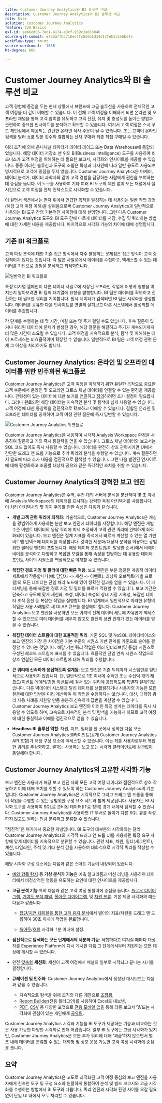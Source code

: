 ```yaml
---
title: Customer Journey Analytics와 BI 솔루션 비교
description: Customer Journey Analytics와 BI 솔루션 비교
role: User
solution: Customer Journey Analytics
feature: CJA Basics
exl-id: ae66cd06-7ec1-4174-a3cf-939c3a66b840
source-git-commit: e7e3affbc710ec4fc8d6b1d14d17feb8c556befc
workflow-type: tm+mt
source-wordcount: '1638'
ht-degree: 66%

---
```


# Customer Journey Analytics와 BI 솔루션 비교

고객 경험에 중점을 두는 현재 상황에서 브랜드에 고급 솔루션을 사용하여 전체적인 고객 여정을 더 깊이 이해할 수 있습니다. 이 전체 고객 여정을 이해하게 되면 온라인 및 오프라인 채널을 통해 고객 참여를 유도하고 고객 전환, 유지 및 충성도를 높이는 방법과 관련하여 중요한 인사이트를 분석하고 확보할 수 있습니다. 여기서 고객 여정은 스시 푸드 체인점에서 제공되는 간단한 온라인 식사 주문이 될 수 있습니다. 또는 고객이 온라인 검색을 딜러 쇼룸 방문 횟수와 결합하는 신차 구매와 최종 직접 구매일 수 있습니다.

여러 조직에 의해 옴니채널 데이터가 데이터 레이크 또는 Data Warehouse에 통합되었습니다. 해당 데이터 저장소 맨 위의 BI(Business Intelligence) 도구를 사용하여 비즈니스가 고객 여정을 이해하는 데 필요한 보고서, 시각화와 인사이트를 제공할 수 있습니다. 종종 이러한 솔루션과 도구의 조합은 특성과 디자인에 따라 일반 용도로 사용되며 명시적으로 고객에 중점을 두지 않습니다. Customer Journey Analytics은 마케터, 데이터 분석가, 데이터 과학자와 같이 고객 경험을 담당하는 사람에게 권한을 부여하는 데 중점을 둡니다. 이 도구를 사용하여 기타 여러 BI 도구의 제한 없이 모든 채널에서 실시간으로 고객 여정을 전체 컨텍스트로 시각화할 수 있습니다.

이 설명서 섹션에서는 먼저 위에서 언급한 목적을 달성하는 데 사용되는 일반 작업 과정(해당 고객 여정 이해)을 살펴봄으로써 Customer Journey Analytics과 일반적으로 사용되는 BI 도구 간의 기본적인 차이점에 대해 설명합니다. 그런 다음 Customer Journey Analytics 도구와 BI 도구 간에 다르게 데이터를 저장, 수집 및 쿼리하는 방법에 대한 자세한 내용을 제공합니다. 마지막으로 시각화 기능의 차이에 대해 설명합니다.

## 기존 BI 워크플로

고객 여정 분석에 대한 기존 접근 방식에서 자주 발생하는 문제점은 접근 방식이 고객 중심적이지 않다는 것입니다. 각 팀은 사일로에서 데이터를 수집하고, 액세스할 수 있는 데이터를 기반으로 경험을 분석하고 최적화합니다.

![일반적인 BI 워크플로](./assets/biworkflow.png)

특정 디지털 캠페인이 다른 데이터 사일로에 저장된 오프라인 작업에 어떻게 영향을 미치는지 알아보려면 BI 팀의 대기열에 요청을 발행합니다. BI 팀은 데이터를 확보하고 전환하는 데 필요한 쿼리를 기록합니다. 원시 데이터가 검색되면 BI 팀은 시각화를 생성합니다. 데이터를 공유한 다음 인사이트를 면밀히 살펴보고 다른 시스템에서 활성화할 데이터를 추출합니다.

각 단계를 수행하는 데 몇 시간, 며칠 또는 몇 주가 걸릴 수도 있습니다. 후속 질문이 있거나 쿼리된 데이터에 문제가 발생한 경우, 해당 질문을 해결하고 주기가 계속되기까지 더 많은 시간이 소요될 수 있습니다. 고객 여정을 지속적으로 분석, 탐색 및 이해하는 데 이 프로세스는 비효율적이며 확장할 수 없습니다. 일반적으로 BI 팀은 고객 여정 관련 문제 그 이상을 처리하기도 합니다.

## Customer Journey Analytics: 온라인 및 오프라인 데이터를 위한 민주화된 워크플로

Customer Journey Analytics은 고객 여정을 이해하기 위한 유일한 목적으로 중요한 고객 수준에서 온라인 및 오프라인 크로스 채널 데이터를 연결할 수 있는 환경을 제공합니다. 관련성이 있는 데이터에 대한 보기를 [연결](/help/connections/overview.md)하고 [정의](/help/data-views/data-views.md)하려면 초기 설정이 필요합니다. 그러나 완료되면 해당 데이터는 지속적인 분석 및 탐색에 쉽게 사용할 수 있습니다. 고객 여정에 대한 통찰력을 점진적으로 확보하고 이해할 수 있습니다. 결합된 온라인 및 오프라인 데이터를 공개하여 고객 여정 관련 질문에 즉시 답변할 수 있습니다.

![Customer Journey Analytics 워크플로](./assets/cjaworkflow.png)

Customer Journey Analytics을 사용하여 시각적 Analysis Workspace 환경을 사용하여 질문하고 거의 즉시 통찰력을 얻을 수 있습니다. 크로스 채널 데이터와 보고서는 SQL 코드 없이도 즉시 사용할 수 있습니다. 데이터를 완전히 상호 관련시키면 UI에서 간단한 드래그 앤 드롭 기능으로 추가 쿼리와 분석을 수행할 수 있습니다. 계속 질문하면서 필요에 따라 추가 내용을 점진적으로 탐색할 수 있습니다. 그런 다음 발견된 인사이트에 대해 활성화하고 조율할 대상자 공유와 같은 즉각적인 조치를 취할 수 있습니다.

## Customer Journey Analytics의 강력한 보고 엔진

Customer Journey Analytics은 수백, 수천 대의 서버에 분석을 분산하여 몇 초 이내에 Analysis Workspace의 데이터를 표시하는 강력한 독점 아키텍처를 사용합니다. 이 처리 아키텍처의 몇 가지 주목할 만한 속성은 다음과 같습니다.

* **개별 고객 관련 쿼리에 최적화**: 기술적으로, Customer Journey Analytics은 캐싱을 광범위하게 사용하는 분산 보고 엔진에 데이터를 저장합니다. 해당 엔진은 개별 수준 이벤트 데이터의 응답 쿼리에 미세 조정되어 고객 관련 쿼리에 완벽하게 최적화되어 있습니다. 보고 엔진은 집계 지표를 즉석에서 빠르게 계산할 수 있는 열 기반 비트맵 인덱스에 데이터를 저장합니다. 강력한 세분화/대상자 분석을 허용하는 광범위한 필터링 엔진이 포함됩니다. 해당 데이터 포인트(일이 발생한 순서)에서 비헤이비어를 분석하고 다양하고 복잡한 모델을 통해 속성을 할당하는 데 유용한 데이터 포인트 사이의 시퀀스를 핵심적으로 이해할 수 있습니다.

* **복잡한 경로 지정 및 필터에 대한 빠른 적용**: 보고 엔진은 부분 정렬된 계층적 데이터 세트에서 작동합니다(예: 담당자 -> 세션 -> 이벤트). 최상위 오브젝트(개별 프로필)의 모든 데이터는 단일 처리 노드에 있어 정확한 결과를 얻을 수 있습니다. 이 파티셔닝을 통해 복잡한 경로 지정 및 필터를 빠르게 적용할 수 있습니다. 보고 기간은 단축하고 규모에 맞게 세션화, 속성, 데이터 속성의 상태 저장 지속성, 복잡한 데이터 조작 옵션 등 복잡한 작업을 실행합니다. BI 업계에서 일반적으로 이러한 유형의 작업은 사용 사례별로 새 OLAP 큐브를 생성해야 합니다. Customer Journey Analytics 보고 엔진을 사용하면 모든 쿼리의 전체 데이터 세트에 자유롭게 액세스할 수 있으므로 미리 데이터를 채우지 않고도 완전히 상관 관계가 있는 데이터를 얻을 수 있습니다.

* **복잡한 데이터 스트림에 대한 효율적인 쿼리**: 기존 SQL 및 NoSQL 데이터베이스와 보고 엔진의 가장 큰 차이점은 기본 수준의 시퀀스 기반 관계를 기준으로 술어를 결정할 수 있다는 것입니다. 해당 기본 쿼리 작업은 여러 인터리브(및 중첩) 시퀀스로 구성된 레코드 스트림에 표시될 수 있습니다. 효율적인 단일 연속 시퀀스 작업으로 상호 연결된 모든 데이터 스트림에 대해 쿼리를 수행합니다.

* **큰 쿼리에 신속하게 응답하도록 설계됨**: 보고 엔진은 기존 빅데이터 시스템만큼 일반적으로 사용되지 않습니다. 단, 일반적으로 1초 이내에 수백만 또는 수십억 개의 레코드(이벤트 데이터/경험 이벤트)에 걸쳐 있는 쿼리에 응답하도록 특별히 설계되었습니다. 다른 빅데이터 시스템과 달리 데이터를 샘플링하거나 사용자의 가능한 모든 질문에 대한 답변을 미리 계산하여 이 작업을 수행하지는 않습니다. 대신, 대화형 쿼리 사용 사례를 지원할 만큼 충분히 신속하게 답변을 계산할 수 있습니다. Customer Journey Analytics 보고 엔진의 이러한 특정 설계는 데이터를 즉시 사용할 수 있도록 하며, 고속으로 지속적인 분석 및 탐색을 가능하게 하므로 고객 여정에 대한 통찰력과 이해를 점진적으로 얻을 수 있습니다.

* **Headless BI 솔루션 역할**: 차원, 지표, 필터를 한 곳에서 정의한 다음 모든 Customer Journey Analytics 클라이언트(공개 Customer Journey Analytics API 포함)가 해당 구성 요소에 액세스할 수 있습니다. 이는 최종 사용자로부터 복잡한 쿼리를 추상화하고, 결과는 사용하는 보고 또는 시각화 클라이언트에 상관없이 동일해야 합니다.

## Customer Journey Analytics의 고유한 시각화 기능

보고 엔진은 사용자가 해당 보고 엔진 내의 모든 고객 여정 데이터와 점진적으로 상호 작용하고 이에 대해 조치를 취할 수 있도록 하는 Customer Journey Analytics의 기본입니다. Customer Journey Analytics은 시각적으로 그리고 드래그 앤 드롭을 통해 이 작업을 수행할 수 있는 광범위한 구성 요소 세트와 함께 제공됩니다. 사용자는 BI 시각화 도구를 사용하여 SQL로 준비된 데이터(IT로 정의) 경계 내에서 탐색할 수 있습니다. Customer Journey Analytics을 사용하면 IT 부서로 돌아가 다른 SQL 뷰를 작성하지 않고도 원하는 만큼 분류하고 분류할 수 있습니다.

&quot;점진적&quot;은 여기에서 중요한 개념입니다. BI 도구의 대부분의 시각화와는 달리 Customer Journey Analytics의 시각적 드래그 앤 드롭 UI를 사용하면 특정 요구 사항에 맞게 데이터를 지속적으로 분류할 수 있습니다. 관련 지표, 차원, 필터(세그먼트), 계산, 타임라인, 주석 및 기타 분석 값을 사용하여 대화식으로 시각적 쿼리를 작성할 수 있습니다.

해당 시각화 구성 요소에는 다음과 같은 스마트 기능이 내장되어 있습니다.

* [예외 항목 탐지](/help/analysis-workspace/virtual-analyst/c-anomaly-detection/anomaly-detection.md) 등 **가상 분석가 기능**&#x200B;은 예측 알고리즘과 머신 러닝을 사용하여 데이터에서 비정상적인 행동을 유도하는 요인에 대한 인사이트를 제공합니다.

* **고급 분석 기능** 특히 다음과 같은 고객 여정 통찰력에 중점을 둡니다. [플로우 다이어그램](/help/analysis-workspace/visualizations/c-flow/flow.md), [기여도 분석 패널](/help/analysis-workspace/c-panels/attribution.md), [폴아웃 다이어그램](/help/analysis-workspace/visualizations/fallout/fallout-flow.md), 및 [차원 분류](/help/components/dimensions/t-breakdown-fa.md). 기본 제공 시각화의 예는 다음과 같습니다.

   * [집단/지연 테이블을 통한 고객 유지 분석](/help/analysis-workspace/visualizations/cohort-table/cohort-use-cases.md)에서 빌더의 지표/차원을 드래그 앤 드롭하여 30초 이내에 작업을 완료합니다.

   * [폴아웃](/help/analysis-workspace/visualizations/fallout/configuring-fallout.md)/[흐름](/help/analysis-workspace/visualizations/c-flow/create-flow.md) 시각화. 1분 이내에 설정.

* **점진적으로 탐색하는 모든 단계에서의 세분화 기능**: 적합하다고 여겨질 때마다 대상자를 Experience Platform에 다시 게시한 다음 그 단계에서부터 지원되는 모든 대상에 게시할 수 있습니다.

* 완전 [맞춤형](/help/data-views/component-settings/persistence.md) **세션화**: 세션이 고객 여정에서 채널의 일부로 시작되고 끝나는 시기를 결정합니다.

* **큐레이션 및 민주화**: Customer Journey Analytics에서 생성된 대시보드는 다음과 같을 수 있습니다.

   * 지속적으로 탐색을 위해 조직의 다른 개인으로 [조정됨](/help/analysis-workspace/curate-share/curate.md),
   * [Report Builder](/help/report-builder/report-buider-overview.md)(전용 플러그인)를 사용하여 Excel로 내보냄,
   * [PDF](/help/analysis-workspace/curate-share/download-send.md), [CSV](/help/analysis-workspace/curate-share/download-send.md) 등 다양한 포맷으로 [전용 모바일 앱](/help/mobile-app/home.md)을 통해 최종 보고서 및/또는 시각화에 관심이 있는 개인에게 [공유됨](/help/analysis-workspace/curate-share/share-projects.md).

Customer Journey Analytics 시각화 기능을 BI 도구가 제공하는 기능과 비교하는 것은 사용 가능한 다양한 시각화로 인해 어렵습니다. 일부 BI 도구에는 고급 시각화가 있지만, Customer Journey Analytics은 모든 추가 쿼리에 대해 &#39;과금&#39;하지 않으면서 몇 초 내에 데이터를 분류할 수 있는 대화형 및 상호 운용 가능한 고객 여정 시각화에 중점을 둡니다.


## 요약

Customer Journey Analytics은 고도로 최적화된 고객 여정 중심의 보고 엔진을 사용자에게 친숙한 도구 및 구성 요소와 원활하게 통합하여 분석 및 빌드 보고서와 고급 시각화를 수행하는 방법에서 BI 도구와 다릅니다. 쿼리 엔진과 시각화 환경 사이를 오갈 필요 없이 단일 UI 내에서 모두 처리할 수 있습니다.

